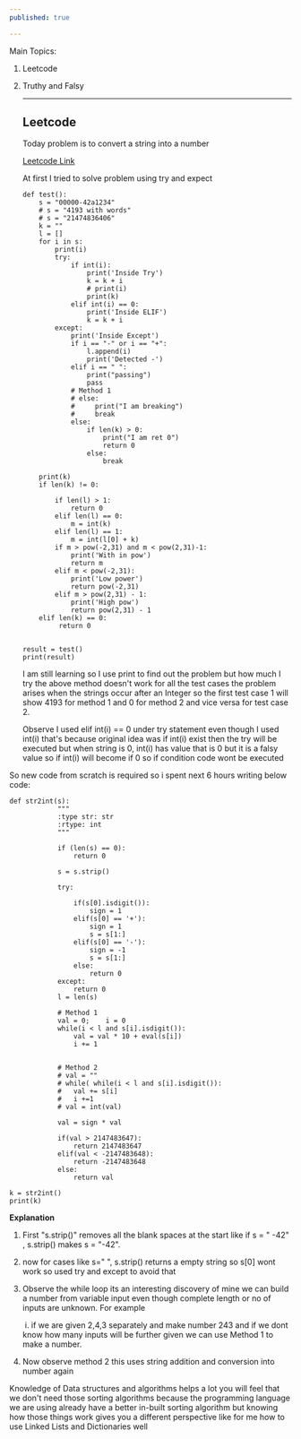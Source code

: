 ```yaml
---
published: true

---
```




Main Topics:

 1. Leetcode

 2. Truthy and Falsy

    --------------------

    

    ## Leetcode

    Today problem is to convert a string into a number

    [Leetcode Link](https://leetcode.com/problems/string-to-integer-atoi/submissions/)

    At first I tried to solve problem using try and expect 

    ```
    def test():
        s = "00000-42a1234"
        # s = "4193 with words"
        # s = "21474836406"
        k = ""
        l = []
        for i in s:
            print(i)
            try:
                if int(i):
                    print('Inside Try')
                    k = k + i
                    # print(i)
                    print(k)
                elif int(i) == 0:
                    print('Inside ELIF')
                    k = k + i
            except:
                print('Inside Except')
                if i == "-" or i == "+":
                    l.append(i)
                    print('Detected -')
                elif i == " ":
                    print("passing")
                    pass
                # Method 1
                # else:
                #     print("I am breaking")
                #     break
                else:
                    if len(k) > 0:
                        print("I am ret 0")
                        return 0
                    else:
                        break
    
        print(k)    
        if len(k) != 0:
    
            if len(l) > 1:
                return 0
            elif len(l) == 0:
                m = int(k)
            elif len(l) == 1:
                m = int(l[0] + k)
            if m > pow(-2,31) and m < pow(2,31)-1:
                print('With in pow')
                return m
            elif m < pow(-2,31):
                print('Low power')
                return pow(-2,31)
            elif m > pow(2,31) - 1:
                print('High pow')
                return pow(2,31) - 1
        elif len(k) == 0:
             return 0
    
    
    result = test()
    print(result)
    ```

    

    I am still learning so I use print to find out the problem but how much I try the above method doesn't work for all the  test cases the problem arises when the strings occur after an Integer so the first test case 1 will show 4193 for method 1 and 0 for method 2 and vice versa for test case 2.

    Observe I used elif int(i) == 0 under try statement even though I used int(i) that's because original idea was if int(i) exist then the try will be executed but when string is 0, int(i) has value that is 0 but it is a falsy value so if int(i) will become if 0 so if condition code wont be executed



So new code from scratch is required so i spent next 6 hours writing below code:

```
def str2int(s):
            """
            :type str: str
            :rtype: int
            """

            if (len(s) == 0):
                return 0

            s = s.strip()
            
            try:

                if(s[0].isdigit()):
                    sign = 1
                elif(s[0] == '+'):
                    sign = 1
                    s = s[1:]
                elif(s[0] == '-'):
                    sign = -1
                    s = s[1:]
                else:
                    return 0
            except:
                return 0
            l = len(s)
            
            # Method 1
            val = 0;    i = 0
            while(i < l and s[i].isdigit()):
                val = val * 10 + eval(s[i])
                i += 1
                
                
            # Method 2
            # val = ""
            # while( while(i < l and s[i].isdigit()):
            #	val += s[i]
            #	i +=1
            # val = int(val)

            val = sign * val

            if(val > 2147483647):
                return 2147483647
            elif(val < -2147483648):
                return -2147483648
            else:
                return val

k = str2int()
print(k)
```

**Explanation**

1. First "s.strip()" removes all the blank spaces at the start like if s = "        -42" , s.strip() makes s = "-42".

2. now for cases like s=" ", s.strip() returns a empty string so s[0] wont work so used try and except to avoid that

3. Observe the while loop its an interesting discovery of mine we can build a number from variable input even though complete length or no of inputs are unknown. For example

   ​		i. if we are given 2,4,3 separately and make number 243 and if we dont  know how many inputs will be further given we can use Method 1 to make a number. 

4. Now observe method 2 this uses string addition and conversion into number again



Knowledge of Data structures and algorithms helps a lot you will feel that we don't need those sorting algorithms because the programming language we are using already have a better in-built sorting algorithm but knowing how those things work gives you a different perspective like for me how to use Linked Lists and Dictionaries well